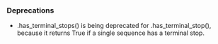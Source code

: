 <!--
A new scriv changelog fragment.

Uncomment the section that is right (remove the HTML comment wrapper).
-->

<!--
### Contributors

- A bullet item for the Contributors category.

-->
<!--
### ENH

- A bullet item for the ENH category.

-->
<!--
### BUG

- A bullet item for the BUG category.

-->
<!--
### DOC

- A bullet item for the DOC category.

-->

### Deprecations

- <collection>.has_terminal_stops() is being deprecated for
  <collection>.has_terminal_stop(), because it returns True if a single
  sequence has a terminal stop.


<!--
### Discontinued

- A bullet item for the Discontinued category.

-->
